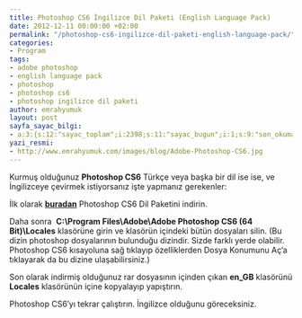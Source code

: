 ```yaml
---
title: Photoshop CS6 İngilizce Dil Paketi (English Language Pack)
date: 2012-12-11 00:00:00 +02:00
permalink: "/photoshop-cs6-ingilizce-dil-paketi-english-language-pack/"
categories:
- Program
tags:
- adobe photoshop
- english language pack
- photoshop
- photoshop cs6
- photoshop ingilizce dil paketi
author: emrahyumuk
layout: post
sayfa_sayac_bilgi:
- a:3:{s:12:"sayac_toplam";i:2398;s:11:"sayac_bugun";i:1;s:9:"son_okuma";i:1366291166;}
yazi_resmi:
- http://www.emrahyumuk.com/images/blog/Adobe-Photoshop-CS6.jpg
---
```


Kurmuş olduğunuz **Photoshop CS6** Türkçe veya başka bir dil ise ise, ve İngilizceye çevirmek istiyorsanız işte yapmanız gerekenler:

<!--more-->

İlk olarak **[buradan][1]** Photoshop CS6 Dil Paketini indirin.

Daha sonra  **C:\Program Files\Adobe\Adobe Photoshop CS6 (64 Bit)\Locales** klasörüne girin ve klasörün içindeki bütün dosyaları silin. (Bu dizin photoshop dosyalarının bulunduğu dizindir. Sizde farklı yerde olabilir. Photoshop CS6 kısayoluna sağ tıklayıp özelliklerden Dosya Konumunu Aç&#8217;a tıklayarak da bu dizine ulaşabilirsiniz.)

Son olarak indirmiş olduğunuz rar dosyasının içinden çıkan **en_GB** klasörünü **Locales** klasörünün içine kopyalayıp yapıştırın.

Photoshop CS6&#8242;yı tekrar çalıştırın. İngilizce olduğunu göreceksiniz.

 [1]: http://www.emrahyumuk.com/images/blog/_download/PhotoshopCS6_EnglishLanguagePack.rar